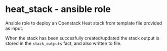 # heat_stack - ansible role

Ansible role to deploy an Openstack Heat stack from template file provided as
input.

When the stack has been succesfully created/updated the stack output is stored
in the `stack_outputs` fact, and also written to file.

